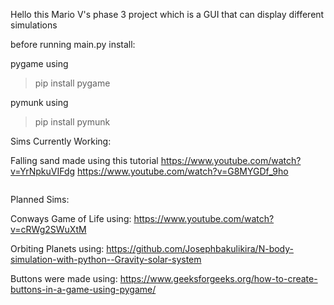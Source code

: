 Hello this Mario V's phase 3 project which is a GUI that can display different simulations 


before running main.py install:

pygame
using 

> pip install pygame

pymunk
using
> pip install pymunk



Sims Currently Working: 

Falling sand
made using this tutorial 
https://www.youtube.com/watch?v=YrNpkuVIFdg
https://www.youtube.com/watch?v=G8MYGDf_9ho

<img href = "./Images/image.png">

Planned Sims:

Conways Game of Life
using: 
https://www.youtube.com/watch?v=cRWg2SWuXtM


Orbiting Planets
using:
https://github.com/Josephbakulikira/N-body-simulation-with-python--Gravity-solar-system


Buttons were made using: 
https://www.geeksforgeeks.org/how-to-create-buttons-in-a-game-using-pygame/